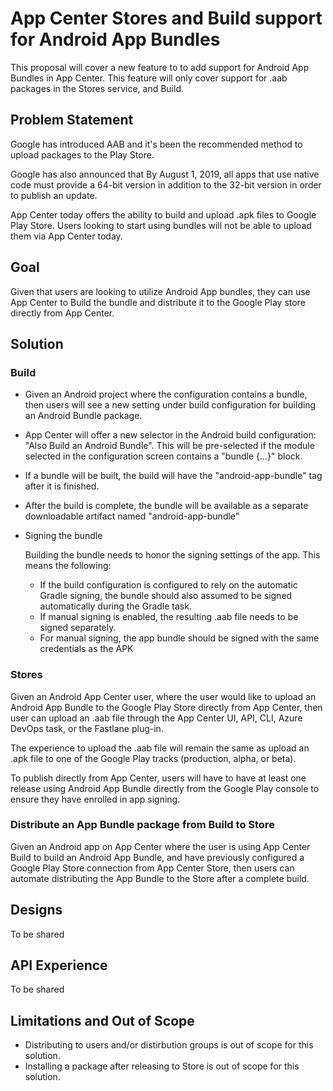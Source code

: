 # App Center Stores and Build support for Android App Bundles
	
This proposal will cover a new feature to to add support for Android App Bundles in App Center.
This feature will only cover support for .aab packages in the Stores service, and Build.
	
## Problem Statement
	
Google has introduced AAB and it's been the recommended method to upload packages to the Play Store.

Google has also announced that By August 1, 2019, all apps that use native code must provide a 64-bit version in addition to the 32-bit version in order to publish an update. 

App Center today offers the ability to build and upload .apk files to Google Play Store. Users looking to start using bundles will not be able to upload them via App Center today.
   
## Goal
Given that users are looking to utilize Android App bundles, they can use App Center to Build the bundle and distribute it to the Google Play store directly from App Center.
	
## Solution
	
### Build
* Given an Android project where the configuration contains a bundle, then users will see a new setting under build configuration for building an Android Bundle package.

* App Center will offer a new selector in the Android build configuration: "Also Build an Android Bundle".
This will be pre-selected if the module selected in the configuration screen contains a "bundle {...}" block.

* If a bundle will be built, the build will have the "android-app-bundle" tag after it is finished.

* After the build is complete, the bundle will be available as a separate downloadable artifact named "android-app-bundle"

* Signing the bundle

    Building the bundle needs to honor the signing settings of the app. This means the following:
    - If the build configuration is configured to rely on the automatic Gradle signing, the bundle should also assumed to be signed automatically during the Gradle task.
    - If manual signing is enabled, the resulting .aab file needs to be signed separately.
    - For manual signing, the app bundle should be signed with the same credentials as the APK
    
### Stores

Given an Android App Center user, where the user would like to upload an Android App Bundle to the Google Play Store directly from App Center, then user can upload an .aab file through the App Center UI, API, CLI, Azure DevOps task, or the Fastlane plug-in.

The experience to upload the .aab file will remain the same as upload an .apk file to one of the Google Play tracks (production, alpha, or beta).

To publish directly from App Center, users will have to have at least one release using Android App Bundle directly from the Google Play console to ensure they have enrolled in app signing.

### Distribute an App Bundle package from Build to Store

Given an Android app on App Center where the user is using App Center Build to build an Android App Bundle, and have previously configured a Google Play Store connection from App Center Store, then users can automate distributing the App Bundle to the Store after a complete build.

## Designs
	
To be shared
	
## API Experience
	
To be shared
	
## Limitations and Out of Scope
	
* Distributing to users and/or distirbution groups is out of scope for this solution.
* Installing a package after releasing to Store is out of scope for this solution.
